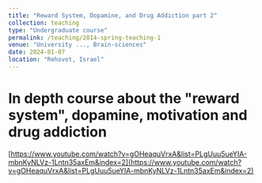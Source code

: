 ```yaml
---
title: "Reward System, Dopamine, and Drug Addiction part 2"
collection: teaching
type: "Undergraduate course"
permalink: /teaching/2014-spring-teaching-1
venue: "University ..., Brain-sciences"
date: 2024-01-07
location: "Rehovot, Israel"
---
```


# In depth course about the "reward system", dopamine, motivation and drug addiction

[https://www.youtube.com/watch?v=gOHeaquVrxA&list=PLgUuu5ueYIA-mbnKyNLVz-1Lntn35axEm&index=2](https://www.youtube.com/watch?v=gOHeaquVrxA&list=PLgUuu5ueYIA-mbnKyNLVz-1Lntn35axEm&index=2)
